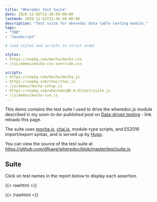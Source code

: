 ```yaml
---
title: "Wheredoc Test Suite"
date: 2020-12-02T12:36:59-08:00
lastmod: 2020-12-02T12:36:59-08:00
description: "Test suite for wheredoc data table testing module."
tags:
- "TDD"
- "JavaScript"

# load styles and scripts in strict order

styles: 
- https://unpkg.com/mocha/mocha.css
- /css/demos/mocha-css-override.css

scripts: 
- https://unpkg.com/mocha/mocha.js
- https://unpkg.com/chai/chai.js
- /js/demos/mocha-setup.js
- https://unpkg.com/wheredoc@0.0.8/test/suite.js
- /js/demos/mocha-run.js
---
```


This demo contains the test suite I used to drive the wheredoc.js module described in my *soon-to-be-published* post on [Data-driven testing]() - link reloads this page.

<!--[Data-driven testing](/posts/2020/08/17/safer-math-operations-in-javascript-using-tdd/).-->

The suite uses [mocha.js](https://mochajs.org/), [chai.js](https://www.chaijs.com/), module-type scripts, and ES2016 import/export syntax, and is served up by [Hugo](https://gohugo.io).

You can view the source of the test suite at https://github.com/dfkaye/wheredoc/blob/master/test/suite.js.

## Suite

Click on test names in the report below to display each assertion.

{{< rawhtml >}}
<div id="fixture"></div>
<div id="mocha"></div>
{{< /rawhtml >}}
